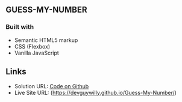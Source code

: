 ## GUESS-MY-NUMBER

### Built with

- Semantic HTML5 markup
- CSS (Flexbox)
- Vanilla JavaScript

##  Links
- Solution URL: [Code on Github](https://github.com/DevGuyWilly/Guess-My-Number)
- Live Site URL: (https://devguywilly.github.io/Guess-My-Number/)
